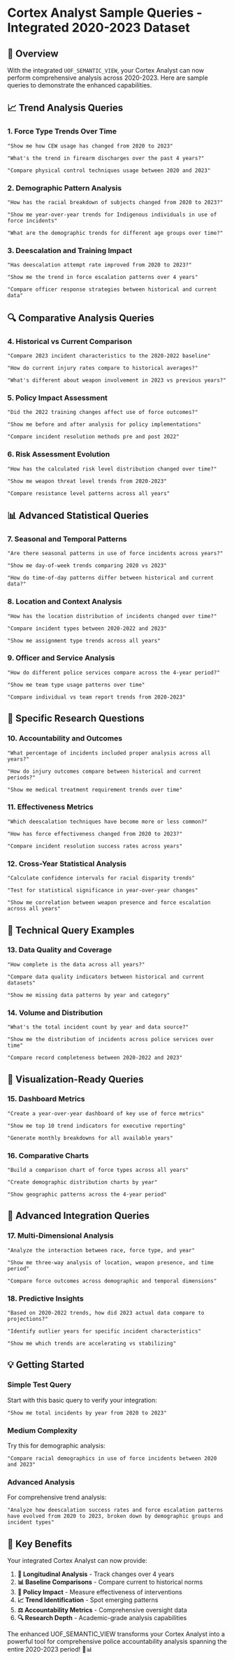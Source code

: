 # Cortex Analyst Sample Queries - Integrated 2020-2023 Dataset

## 🎯 Overview

With the integrated `UOF_SEMANTIC_VIEW`, your Cortex Analyst can now perform comprehensive analysis across 2020-2023. Here are sample queries to demonstrate the enhanced capabilities.

## 📈 Trend Analysis Queries

### **1. Force Type Trends Over Time**
```
"Show me how CEW usage has changed from 2020 to 2023"

"What's the trend in firearm discharges over the past 4 years?"

"Compare physical control techniques usage between 2020 and 2023"
```

### **2. Demographic Pattern Analysis**
```
"How has the racial breakdown of subjects changed from 2020 to 2023?"

"Show me year-over-year trends for Indigenous individuals in use of force incidents"

"What are the demographic trends for different age groups over time?"
```

### **3. Deescalation and Training Impact**
```
"Has deescalation attempt rate improved from 2020 to 2023?"

"Show me the trend in force escalation patterns over 4 years"

"Compare officer response strategies between historical and current data"
```

## 🔍 Comparative Analysis Queries

### **4. Historical vs Current Comparison**
```
"Compare 2023 incident characteristics to the 2020-2022 baseline"

"How do current injury rates compare to historical averages?"

"What's different about weapon involvement in 2023 vs previous years?"
```

### **5. Policy Impact Assessment**
```
"Did the 2022 training changes affect use of force outcomes?"

"Show me before and after analysis for policy implementations"

"Compare incident resolution methods pre and post 2022"
```

### **6. Risk Assessment Evolution**
```
"How has the calculated risk level distribution changed over time?"

"Show me weapon threat level trends from 2020-2023"

"Compare resistance level patterns across all years"
```

## 📊 Advanced Statistical Queries

### **7. Seasonal and Temporal Patterns**
```
"Are there seasonal patterns in use of force incidents across years?"

"Show me day-of-week trends comparing 2020 vs 2023"

"How do time-of-day patterns differ between historical and current data?"
```

### **8. Location and Context Analysis**
```
"How has the location distribution of incidents changed over time?"

"Compare incident types between 2020-2022 and 2023"

"Show me assignment type trends across all years"
```

### **9. Officer and Service Analysis**
```
"How do different police services compare across the 4-year period?"

"Show me team type usage patterns over time"

"Compare individual vs team report trends from 2020-2023"
```

## 🎯 Specific Research Questions

### **10. Accountability and Outcomes**
```
"What percentage of incidents included proper analysis across all years?"

"How do injury outcomes compare between historical and current periods?"

"Show me medical treatment requirement trends over time"
```

### **11. Effectiveness Metrics**
```
"Which deescalation techniques have become more or less common?"

"How has force effectiveness changed from 2020 to 2023?"

"Compare incident resolution success rates across years"
```

### **12. Cross-Year Statistical Analysis**
```
"Calculate confidence intervals for racial disparity trends"

"Test for statistical significance in year-over-year changes"

"Show me correlation between weapon presence and force escalation across all years"
```

## 🔧 Technical Query Examples

### **13. Data Quality and Coverage**
```
"How complete is the data across all years?"

"Compare data quality indicators between historical and current datasets"

"Show me missing data patterns by year and category"
```

### **14. Volume and Distribution**
```
"What's the total incident count by year and data source?"

"Show me the distribution of incidents across police services over time"

"Compare record completeness between 2020-2022 and 2023"
```

## 🎨 Visualization-Ready Queries

### **15. Dashboard Metrics**
```
"Create a year-over-year dashboard of key use of force metrics"

"Show me top 10 trend indicators for executive reporting"

"Generate monthly breakdowns for all available years"
```

### **16. Comparative Charts**
```
"Build a comparison chart of force types across all years"

"Create demographic distribution charts by year"

"Show geographic patterns across the 4-year period"
```

## 🚀 Advanced Integration Queries

### **17. Multi-Dimensional Analysis**
```
"Analyze the interaction between race, force type, and year"

"Show me three-way analysis of location, weapon presence, and time period"

"Compare force outcomes across demographic and temporal dimensions"
```

### **18. Predictive Insights**
```
"Based on 2020-2022 trends, how did 2023 actual data compare to projections?"

"Identify outlier years for specific incident characteristics"

"Show me which trends are accelerating vs stabilizing"
```

## 💡 Getting Started

### **Simple Test Query**
Start with this basic query to verify your integration:
```
"Show me total incidents by year from 2020 to 2023"
```

### **Medium Complexity**
Try this for demographic analysis:
```
"Compare racial demographics in use of force incidents between 2020 and 2023"
```

### **Advanced Analysis**
For comprehensive trend analysis:
```
"Analyze how deescalation success rates and force escalation patterns have evolved from 2020 to 2023, broken down by demographic groups and incident types"
```

## 🎯 Key Benefits

Your integrated Cortex Analyst can now provide:

1. **🔄 Longitudinal Analysis** - Track changes over 4 years
2. **📊 Baseline Comparisons** - Compare current to historical norms  
3. **🎯 Policy Impact** - Measure effectiveness of interventions
4. **📈 Trend Identification** - Spot emerging patterns
5. **⚖️ Accountability Metrics** - Comprehensive oversight data
6. **🔍 Research Depth** - Academic-grade analysis capabilities

The enhanced UOF_SEMANTIC_VIEW transforms your Cortex Analyst into a powerful tool for comprehensive police accountability analysis spanning the entire 2020-2023 period! 🚀📊
